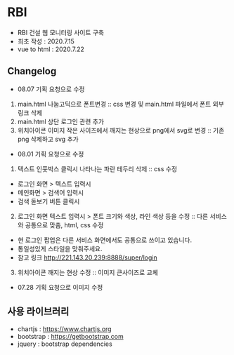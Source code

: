 # RBI
- RBI 건설 웹 모니터링 사이트 구축
- 최초 작성 : 2020.7.15
- vue to html : 2020.7.22

## Changelog
- 08.07 기획 요청으로 수정

1. main.html 나눔고딕으로 폰트변경 :: css 변경 및 main.html 파일에서 폰트 외부 링크 삭제
2. main.html 상단 로그인 관련 추가
3. 위치아이콘 이미지 작은 사이즈에서 깨지는 현상으로 png에서 svg로 변경 :: 기존 png 삭제하고 svg 추가

- 08.01 기획 요청으로 수정

1. 텍스트 인풋박스 클릭시 나타나는 파란 테두리 삭제 :: css 수정
- 로그인 화면 > 텍스트 입력시
- 메인화면 > 검색어 입력시
- 검색 돋보기 버튼 클릭시

2. 로그인 화면 텍스트 입력시 > 폰트 크기와 색상, 라인 색상 등을 수정 :: 다른 서비스와 공통으로 맞춤, html, css 수정
- 현 로그인 팝업은 다른 서비스 화면에서도 공통으로 쓰이고 있습니다.
- 통일성있게 스타일을 맞춰주세요.
- 참고 링크
http://221.143.20.239:8888/super/login

3. 위치아이콘 깨지는 현상 수정 :: 이미지 큰사이즈로 교체

- 07.28 기획 요청으로 이미지 수정

## 사용 라이브러리
- chartjs : https://www.chartjs.org
- bootstrap : https://getbootstrap.com
- jquery : bootstrap dependencies
